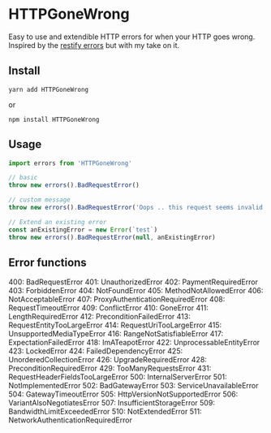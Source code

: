 # HTTPGoneWrong

Easy to use and extendible HTTP errors for when your HTTP goes wrong. Inspired by the [restify errors](https://restify.com) but with my take on it.

## Install

```yarn add HTTPGoneWrong```

or

```npm install HTTPGoneWrong```

## Usage

```javascript
import errors from 'HTTPGoneWrong'

// basic
throw new errors().BadRequestError()

// custom message
throw new errors().BadRequestError('Oops .. this request seems invalid')

// Extend an existing error
const anExistingError = new Error(`test`)
throw new errors().BadRequestError(null, anExistingError)
```

## Error functions

400: BadRequestError
401: UnauthorizedError
402: PaymentRequiredError
403: ForbiddenError
404: NotFoundError
405: MethodNotAllowedError
406: NotAcceptableError
407: ProxyAuthenticationRequiredError
408: RequestTimeoutError
409: ConflictError
410: GoneError
411: LengthRequiredError
412: PreconditionFailedError
413: RequestEntityTooLargeError
414: RequestUriTooLargeError
415: UnsupportedMediaTypeError
416: RangeNotSatisfiableError
417: ExpectationFailedError
418: ImATeapotError
422: UnprocessableEntityError
423: LockedError
424: FailedDependencyError
425: UnorderedCollectionError
426: UpgradeRequiredError
428: PreconditionRequiredError
429: TooManyRequestsError
431: RequestHeaderFieldsTooLargeError
500: InternalServerError
501: NotImplementedError
502: BadGatewayError
503: ServiceUnavailableError
504: GatewayTimeoutError
505: HttpVersionNotSupportedError
506: VariantAlsoNegotiatesError
507: InsufficientStorageError
509: BandwidthLimitExceededError
510: NotExtendedError
511: NetworkAuthenticationRequiredError